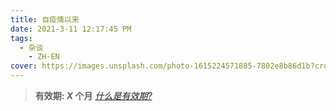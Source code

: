 ```yaml
---
title: 自疫情以来
date: 2021-3-11 12:17:45 PM
tags:
  - 杂谈
	- ZH-EN
cover: https://images.unsplash.com/photo-1615224571885-7802e8b86d1b?crop=entropy&cs=tinysrgb&fit=max&fm=jpg&ixid=Mnw0NTI1NXwwfDF8cmFuZG9tfHx8fHx8fHx8MTYxNTQzNjI2NQ&ixlib=rb-1.2.1&q=80&w=1080
---
```


> **有效期: *X* 个月**  *[什么是有效期?](https://blog.timvel.com/2020/12/28/12-28-2020-a-description-of-the-validity-period/)*